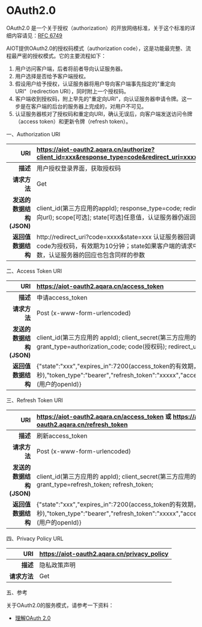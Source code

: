 # OAuth2.0

OAuth2.0 是一个关于授权（authorization）的开放网络标准，关于这个标准的详细内容请见：[RFC 6749](http://www.rfcreader.com/#rfc6749)

AIOT提供OAuth2.0的授权码模式（authorization code），这是功能最完整、流程最严密的授权模式。它的主要流程如下：

1. 用户访问客户端，后者将前者导向认证服务器。
2. 用户选择是否给予客户端授权。
3. 假设用户给予授权，认证服务器将用户导向客户端事先指定的"重定向URI"（redirection URI），同时附上一个授权码。
4. 客户端收到授权码，附上早先的"重定向URI"，向认证服务器申请令牌。这一步是在客户端的后台的服务器上完成的，对用户不可见。
5. 认证服务器核对了授权码和重定向URI，确认无误后，向客户端发送访问令牌（access token）和更新令牌（refresh token）。

一、Authorization URI

| URI | https://aiot-oauth2.aqara.cn/authorize?client_id=xxx&response_type=code&redirect_uri=xxxx&state=xxx |
| --: | :-- |
| **描述** | 用户授权登录界面，获取授权码 |
| **请求方法**| Get |
| **发送的数据结构(JSON)** | client_id(第三方应用的appId);  response_type=code; redirect_uri(重定向url); scope[可选]; state[可选]任意值，认证服务器仍返回这个值 |
| **返回值数据结构** | http://redirect_uri?code=xxxx&state=xxx  认证服务器回调url,其中code为授权码，有效期为10分钟；state如果客户端的请求中包含这个参数，认证服务器的回应也包含同样的参数 |

二、Access Token URI

| URI | https://aiot-oauth2.aqara.cn/access_token |
| --: | :-- |
| **描述** | 申请access_token |
| **请求方法**| Post (x-www-form-urlencoded) |
| **发送的数据结构(JSON)** | client_id(第三方应用的 appId); client_secret(第三方应用的 appKey); grant_type=authorization_code; code(授权码); redirect_uri(重定向url); |
| **返回值数据结构** | {"state":"xxx","expires_in":7200(access_token的有效期，单位为秒),"token_type":"bearer","refresh_token":"xxxxx","access_token":"xxxxx","openId":"xxx"(用户的openId)} |

三、Refresh Token URI

| URI | https://aiot-oauth2.aqara.cn/access_token 或 https://aiot-oauth2.aqara.cn/refresh_token |
| --: | :-- |
| **描述** | 刷新access_token |
| **请求方法**| Post (x-www-form-urlencoded) |
| **发送的数据结构(JSON)** | client_id(第三方应用的 appId); client_secret(第三方应用的 appKey); grant_type=refresh_token; refresh_token; |
| **返回值数据结构** | {"state":"xxx","expires_in":7200(access_token的有效期，单位为秒),"token_type":"bearer","refresh_token":"xxxxx","access_token":"xxxxx","openId":"xxx"(用户的openId)} |

四、Privacy Policy URL

| URI | https://aiot-oauth2.aqara.cn/privacy_policy |
| --: | :-- |
| **描述** | 隐私政策声明 |
| **请求方法**| Get |

五、参考

关于OAuth2.0的服务模式，请参考一下资料：

- [理解OAuth 2.0](http://www.ruanyifeng.com/blog/2014/05/oauth_2_0.html)